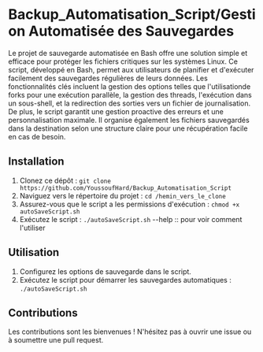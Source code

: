 # Backup_Automatisation_Script/Gestion Automatisée des Sauvegardes

Le projet de sauvegarde automatisée en Bash offre une solution simple et efficace pour protéger les fichiers critiques sur les systèmes Linux. Ce script, développé en Bash, permet aux utilisateurs de planifier et d'exécuter facilement des sauvegardes régulières de leurs données. Les fonctionnalités clés incluent la gestion des options telles que l'utilisationde forks pour une exécution parallèle, la gestion des threads, l'exécution dans un sous-shell, et la redirection des sorties vers un fichier de journalisation. De plus, le script garantit une gestion proactive des erreurs et une personnalisation maximale. Il organise également les fichiers sauvegardés dans la destination selon une structure claire pour une récupération facile en cas de besoin.

## Installation

1. Clonez ce dépôt : `git clone https://github.com/YoussoufHard/Backup_Automatisation_Script`
2. Naviguez vers le répertoire du projet : `cd /hemin_vers_le_clone`
3. Assurez-vous que le script a les permissions d'exécution : `chmod +x autoSaveScript.sh`
4. Exécutez le script : `./autoSaveScript.sh` --help  :: pour voir comment l'utiliser

## Utilisation

1. Configurez les options de sauvegarde dans le script.
2. Exécutez le script pour démarrer les sauvegardes automatiques : `./autoSaveScript.sh`


## Contributions

Les contributions sont les bienvenues ! N'hésitez pas à ouvrir une issue ou à soumettre une pull request.
